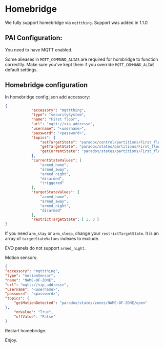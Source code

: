 # Homebridge
We fully support homebridge via `mqttthing`.
Support was added in 1.1.0

## PAI Configuration:
You need to have MQTT enabled.

Some alieases in `MQTT_COMMAND_ALIAS` are required for hombridge to function correcltly. Make sure you've kept them if you override `MQTT_COMMAND_ALIAS` default settings.

## Homebridge configuration
In homebridge config.json add accessory:
```json
{
            "accessory": "mqttthing",
            "type": "securitySystem",
            "name": "First floor",
            "url": "mqtt://<ip_address>",
            "username": "<username>",
            "password": "<password>",
            "topics": {
                "setTargetState": "paradox/control/partitions/First_floor",
                "getTargetState": "paradox/states/partitions/First_floor/target_state",
                "getCurrentState": "paradox/states/partitions/First_floor/current_state"
            },
            "currentStateValues": [
                "armed_home",
                "armed_away",
                "armed_night",
                "disarmed",
                "triggered"
            ],
            "targetStateValues": [
                "armed_home",
                "armed_away",
                "armed_night",
                "disarmed"
            ],
            "restrictTargetState": [ 1, 3 ]
}
```
If you need `arm_stay` or `arm_sleep`, change your `restrictTargetState`. It is an array of `targetStateValues` indexes to exclude.

EVO panels do not support `armed_night`.

Motion sensors:
```json
{
"accessory": "mqttthing",
"type": "motionSensor",
"name": "NAME-OF-ZONE",
"url": "mqtt://<ip_address>",
"username": "<username>",
"password": "<password>",
"topics": {
    "getMotionDetected": "paradox/states/zones/NAME-OF-ZONE/open"
},
    "onValue": "True",
    "offValue": "False"
}
```

Restart homebridge.

Enjoy.
